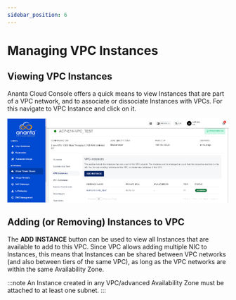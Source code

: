 ```yaml
---
sidebar_position: 6
---
```

# Managing VPC Instances

## Viewing VPC Instances

Ananta Cloud Console offers a quick means to view Instances that are part of a VPC network, and to associate or dissociate Instances with VPCs. For this navigate to VPC Instance and click on it. 

![Managing VPC Instances](img/ManagingVPCInstances1.png)

## Adding (or Removing) Instances to VPC

The **ADD INSTANCE** button can be used to view all Instances that are available to add to this VPC. Since VPC allows adding multiple NIC to Instances, this means that Instances can be shared between VPC networks (and also between tiers of the same VPC), as long as the VPC networks are within the same Availability Zone.

:::note
An Instance created in any VPC/advanced Availability Zone must be attached to at least one subnet.
:::


